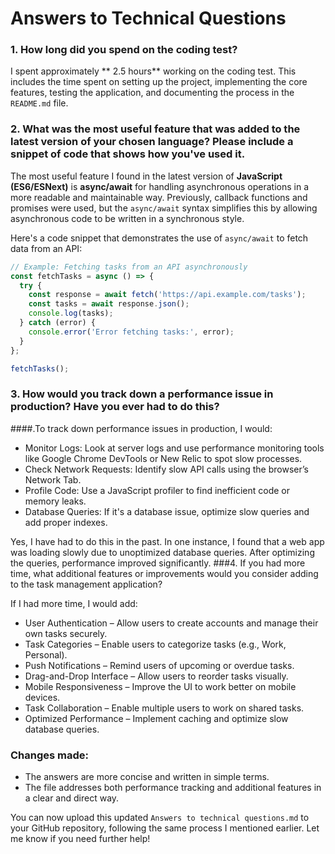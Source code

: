 # Answers to Technical Questions

### 1. **How long did you spend on the coding test?**
I spent approximately ** 2.5 hours** working on the coding test. This includes the time spent on setting up the project, implementing the core features, testing the application, and documenting the process in the `README.md` file.

### 2. **What was the most useful feature that was added to the latest version of your chosen language? Please include a snippet of code that shows how you've used it.**

The most useful feature I found in the latest version of **JavaScript (ES6/ESNext)** is **async/await** for handling asynchronous operations in a more readable and maintainable way. Previously, callback functions and promises were used, but the `async/await` syntax simplifies this by allowing asynchronous code to be written in a synchronous style.

Here's a code snippet that demonstrates the use of `async/await` to fetch data from an API:

```js
// Example: Fetching tasks from an API asynchronously
const fetchTasks = async () => {
  try {
    const response = await fetch('https://api.example.com/tasks');
    const tasks = await response.json();
    console.log(tasks);
  } catch (error) {
    console.error('Error fetching tasks:', error);
  }
};

fetchTasks();

```

### 3. How would you track down a performance issue in production? Have you ever had to do this?

####.To track down performance issues in production, I would:

- Monitor Logs: Look at server logs and use performance monitoring tools like Google Chrome DevTools or New Relic to spot slow processes.
- Check Network Requests: Identify slow API calls using the browser’s Network Tab.
- Profile Code: Use a JavaScript profiler to find inefficient code or memory leaks.
- Database Queries: If it's a database issue, optimize slow queries and add proper indexes.
  
Yes, I have had to do this in the past. In one instance, I found that a web app was loading
slowly due to unoptimized database queries. After optimizing the queries, performance improved significantly.
###4. If you had more time, what additional features or improvements would you consider adding to the task management application?

If I had more time, I would add:

- User Authentication – Allow users to create accounts and manage their own tasks securely.
- Task Categories – Enable users to categorize tasks (e.g., Work, Personal).
- Push Notifications – Remind users of upcoming or overdue tasks.
- Drag-and-Drop Interface – Allow users to reorder tasks visually.
- Mobile Responsiveness – Improve the UI to work better on mobile devices.
- Task Collaboration – Enable multiple users to work on shared tasks.
- Optimized Performance – Implement caching and optimize slow database queries.



### Changes made:
- The answers are more concise and written in simple terms.
- The file addresses both performance tracking and additional features in a clear and direct way.

You can now upload this updated `Answers to technical questions.md` to your GitHub repository, following the same process I mentioned earlier. Let me know if you need further help!

